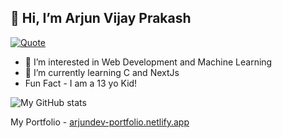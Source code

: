 ## 👋 Hi, I’m Arjun Vijay Prakash

[![Quote](https://quotes-github-readme.vercel.app/api?type=horizontal&theme=dark)](https://github.com/piyushsuthar/github-readme-quotes)

- 👀 I’m interested in Web Development and Machine Learning
- 🌱 I’m currently learning C and NextJs
- Fun Fact - I am a 13 yo Kid!

![My GitHub stats](https://github-readme-stats.vercel.app/api?username=coderpoop)

My Portfolio - [arjundev-portfolio.netlify.app](https://arjundev-portfolio.netlify.app/)
